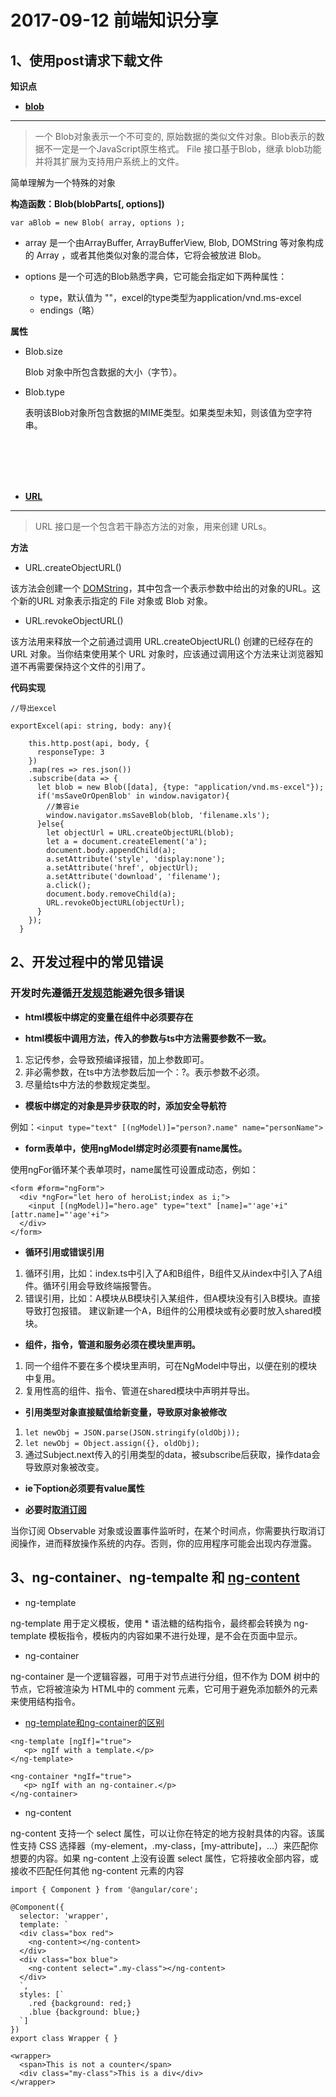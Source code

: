 # 2017-09-12 前端知识分享

## 1、使用post请求下载文件
**知识点**
* **[blob](https://developer.mozilla.org/zh-CN/docs/Web/API/Blob)**
---
>一个 Blob对象表示一个不可变的, 原始数据的类似文件对象。Blob表示的数据不一定是一个JavaScript原生格式。 File 接口基于Blob，继承 blob功能并将其扩展为支持用户系统上的文件。

简单理解为一个特殊的对象

**构造函数：Blob(blobParts[, options])**

`var aBlob = new Blob( array, options );`

  * array 是一个由ArrayBuffer, ArrayBufferView, Blob, DOMString 等对象构成的 Array ，或者其他类似对象的混合体，它将会被放进 Blob。

  * options 是一个可选的Blob熟悉字典，它可能会指定如下两种属性：
    - type，默认值为 ""，excel的type类型为application/vnd.ms-excel
    - endings（略）

**属性**
  * Blob.size
  
    Blob 对象中所包含数据的大小（字节）。

  * Blob.type

     表明该Blob对象所包含数据的MIME类型。如果类型未知，则该值为空字符串。

<br><br><br><br>

* **[URL](https://developer.mozilla.org/en-US/docs/Web/API/URL)**
---
>URL 接口是一个包含若干静态方法的对象，用来创建 URLs。

**方法**
  * URL.createObjectURL()
   
   该方法会创建一个 [DOMString](https://developer.mozilla.org/zh-CN/docs/Web/API/DOMString)，其中包含一个表示参数中给出的对象的URL。这个新的URL 对象表示指定的 File 对象或 Blob 对象。

  * URL.revokeObjectURL()

  该方法用来释放一个之前通过调用 URL.createObjectURL() 创建的已经存在的 URL 对象。当你结束使用某个 URL 对象时，应该通过调用这个方法来让浏览器知道不再需要保持这个文件的引用了。

**代码实现**

```
//导出excel

exportExcel(api: string, body: any){
    
    this.http.post(api, body, {
      responseType: 3
    })
    .map(res => res.json())
    .subscribe(data => {
      let blob = new Blob([data], {type: "application/vnd.ms-excel"});
      if('msSaveOrOpenBlob' in window.navigator){
        //兼容ie
        window.navigator.msSaveBlob(blob, 'filename.xls');
      }else{
        let objectUrl = URL.createObjectURL(blob);
        let a = document.createElement('a');
        document.body.appendChild(a);
        a.setAttribute('style', 'display:none');
        a.setAttribute('href', objectUrl);
        a.setAttribute('download', 'filename');
        a.click();
        document.body.removeChild(a);
        URL.revokeObjectURL(objectUrl);
      }
    });
  }
```

## 2、开发过程中的常见错误

### 开发时先遵循[开发规范](https://angular.cn/guide/styleguide)能避免很多错误

* **html模板中绑定的变量在组件中必须要存在**

* **html模板中调用方法，传入的参数与ts中方法需要参数不一致。**

1. 忘记传参，会导致预编译报错，加上参数即可。
2. 非必需参数，在ts中方法参数后加一个：?。表示参数不必须。
3. 尽量给ts中方法的参数规定类型。

* **模板中绑定的对象是异步获取的时，添加安全导航符**

例如：`<input type="text" [(ngModel)]="person?.name" name="personName">`

* **form表单中，使用ngModel绑定时必须要有name属性。**

使用ngFor循环某个表单项时，name属性可设置成动态，例如：
```
<form #form="ngForm">
  <div *ngFor="let hero of heroList;index as i;">
    <input [(ngModel)]="hero.age" type="text" [name]="'age'+i" [attr.name]="'age'+i">
  </div>
</form>
```

* **循环引用或错误引用**

1. 循环引用，比如：index.ts中引入了A和B组件，B组件又从index中引入了A组件。循环引用会导致终端报警告。
2. 错误引用，比如：A模块从B模块引入某组件，但A模块没有引入B模块。直接导致打包报错。
建议新建一个A，B组件的公用模块或有必要时放入shared模块。

* **组件，指令，管道和服务必须在模块里声明。**

1. 同一个组件不要在多个模块里声明，可在NgModel中导出，以便在别的模块中复用。
2. 复用性高的组件、指令、管道在shared模块中声明并导出。

* **引用类型对象直接赋值给新变量，导致原对象被修改**

1. `let newObj = JSON.parse(JSON.stringify(oldObj));`
2. `let newObj = Object.assign({}, oldObj);`
3. 通过Subject.next传入的引用类型的data，被subscribe后获取，操作data会导致原对象被改变。

* **ie下option必须要有value属性**

* **必要时[取消订阅](https://segmentfault.com/a/1190000010104703)**

当你订阅 Observable 对象或设置事件监听时，在某个时间点，你需要执行取消订阅操作，进而释放操作系统的内存。否则，你的应用程序可能会出现内存泄露。

## 3、ng-container、ng-tempalte 和 [ng-content](https://segmentfault.com/a/1190000010730597)

* ng-template

ng-template 用于定义模板，使用 * 语法糖的结构指令，最终都会转换为 ng-template 模板指令，模板内的内容如果不进行处理，是不会在页面中显示。

* ng-container

ng-container 是一个逻辑容器，可用于对节点进行分组，但不作为 DOM 树中的节点，它将被渲染为 HTML中的 comment 元素，它可用于避免添加额外的元素来使用结构指令。

* [ng-template和ng-container的区别](https://segmentfault.com/a/1190000009175508#articleHeader6)

```
<ng-template [ngIf]="true">
   <p> ngIf with a template.</p>
</ng-template>
```

```
<ng-container *ngIf="true">
   <p> ngIf with an ng-container.</p>
</ng-container>
```

* ng-content

ng-content 支持一个 select 属性，可以让你在特定的地方投射具体的内容。该属性支持 CSS 选择器（my-element，.my-class，[my-attribute]，...）来匹配你想要的内容。如果 ng-content 上没有设置 select 属性，它将接收全部内容，或接收不匹配任何其他 ng-content 元素的内容

```
import { Component } from '@angular/core';

@Component({
  selector: 'wrapper',
  template: `
  <div class="box red">
    <ng-content></ng-content>
  </div>
  <div class="box blue">
    <ng-content select=".my-class"></ng-content>
  </div>
  `,
  styles: [`
    .red {background: red;}
    .blue {background: blue;}
  `]
})
export class Wrapper { }
```
```
<wrapper>
  <span>This is not a counter</span>
  <div class="my-class">This is a div</div>
</wrapper>
```
